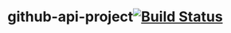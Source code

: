 # github-api-project[![Build Status](https://travis-ci.org/firozhc/github-api-project.svg?branch=development)](https://travis-ci.org/firozhc/github-api-project)
